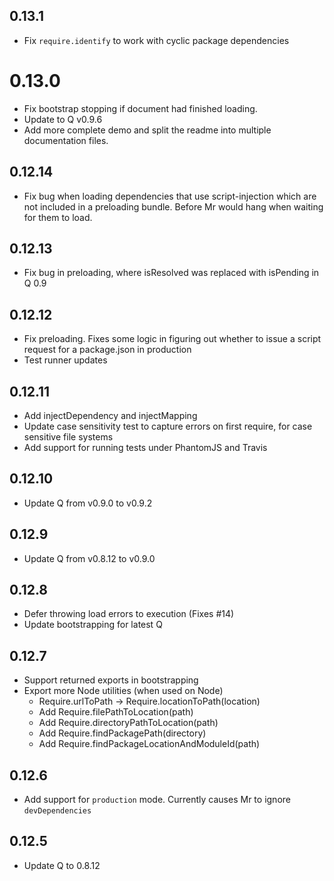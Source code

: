 ## 0.13.1

 - Fix `require.identify` to work with cyclic package dependencies

# 0.13.0

 - Fix bootstrap stopping if document had finished loading.
 - Update to Q v0.9.6
 - Add more complete demo and split the readme into multiple documentation
   files.

## 0.12.14

 - Fix bug when loading dependencies that use script-injection which are not
   included in a preloading bundle. Before Mr would hang when waiting for them
   to load.

## 0.12.13

 - Fix bug in preloading, where isResolved was replaced with isPending in Q 0.9

## 0.12.12

 - Fix preloading. Fixes some logic in figuring out whether to issue a script
   request for a package.json in production
 - Test runner updates

## 0.12.11

 - Add injectDependency and injectMapping
 - Update case sensitivity test to capture errors on first require, for case
   sensitive file systems
 - Add support for running tests under PhantomJS and Travis

## 0.12.10

 - Update Q from v0.9.0 to v0.9.2

 ## 0.12.9

 - Update Q from v0.8.12 to v0.9.0

## 0.12.8

 - Defer throwing load errors to execution (Fixes #14)
 - Update bootstrapping for latest Q

## 0.12.7

 - Support returned exports in bootstrapping
 - Export more Node utilities (when used on Node)
    - Require.urlToPath -> Require.locationToPath(location)
    - Add Require.filePathToLocation(path)
    - Add Require.directoryPathToLocation(path)
    - Add Require.findPackagePath(directory)
    - Add Require.findPackageLocationAndModuleId(path)

## 0.12.6

 - Add support for `production` mode. Currently causes Mr to ignore
   `devDependencies`

## 0.12.5

 - Update Q to 0.8.12
